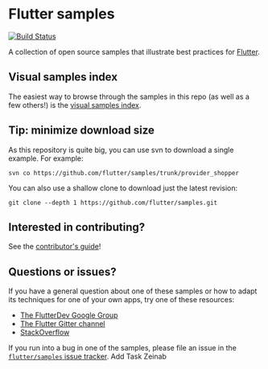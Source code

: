 # Flutter samples

[![Build Status](https://github.com/flutter/samples/workflows/Master%20Branch%20CI/badge.svg)](https://github.com/flutter/samples/actions?workflow=Master%20Branch%20CI)

A collection of open source samples that illustrate best practices for
[Flutter](https://flutter.dev).

## Visual samples index

The easiest way to browse through the samples in this repo (as well as a few others!)
is the [visual samples index](https://flutter.github.io/samples).

## Tip: minimize download size

As this repository is quite big, you can use svn to download a single example.
For example:

```
svn co https://github.com/flutter/samples/trunk/provider_shopper
```

You can also use a shallow clone to download just the latest revision:

```
git clone --depth 1 https://github.com/flutter/samples.git
```

## Interested in contributing?

See the [contributor's guide](CONTRIBUTING.md)!

## Questions or issues?

If you have a general question about one of these samples or how to adapt its
techniques for one of your own apps, try one of these resources:

* [The FlutterDev Google Group](https://groups.google.com/forum/#!forum/flutter-dev)
* [The Flutter Gitter channel](https://gitter.im/flutter/flutter)
* [StackOverflow](https://stackoverflow.com/questions/tagged/flutter)

If you run into a bug in one of the samples, please file an issue in the
[`flutter/samples` issue tracker](https://github.com/flutter/samples/issues).
Add Task Zeinab
